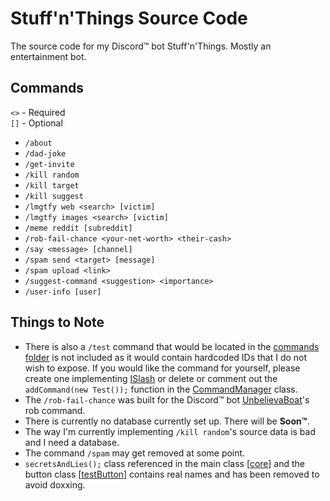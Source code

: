# Stuff'n'Things Source Code
The source code for my Discord™ bot Stuff'n'Things. Mostly an entertainment bot.

## Commands
`<>` - Required<br>
`[]` - Optional
* `/about`
* `/dad-joke`
* `/get-invite`
* `/kill random`
* `/kill target`
* `/kill suggest`
* `/lmgtfy web <search> [victim]`
* `/lmgtfy images <search> [victim]`
* `/meme reddit [subreddit]`
* `/rob-fail-chance <your-net-worth> <their-cash>`
* `/say <message> [channel]`
* `/spam send <target> [message]`
* `/spam upload <link>`
* `/suggest-command <suggestion> <importance>`
* `/user-info [user]`

## Things to Note
* There is also a `/test` command that would be located in the [commands folder](https://github.com/dumbdemon/Stuff-n-Things/tree/master/src/main/java/com/terransky/TestingBot/slashSystem/commands) is not included as it would contain hardcoded IDs that I do not wish to expose. If you would like the command for yourself, please create one implementing [ISlash](https://github.com/dumbdemon/Stuff-n-Things/blob/master/src/main/java/com/terransky/TestingBot/slashSystem/ISlash.java) or delete or comment out the `addCommand(new Test());` function in the [CommandManager](https://github.com/dumbdemon/Stuff-n-Things/blob/master/src/main/java/com/terransky/TestingBot/slashSystem/CommandManager.java) class.
* The `/rob-fail-chance` was built for the Discord™ bot [UnbelievaBoat](https://unbelievaboat.com/)'s rob command.
* There is currently no database currently set up. There will be **Soon™**.
* The way I'm currently implementing `/kill random`'s source data is bad and I need a database.
* The command `/spam` may get removed at some point.
* `secretsAndLies();` class referenced in the main class [[core](https://github.com/dumbdemon/Stuff-n-Things/blob/9fe8fd3353d27519a99fcbe3450f27ef0ce548ba/src/main/java/com/terransky/TestingBot/core.java#L36)] and the button class [[testButton](https://github.com/dumbdemon/Stuff-n-Things/blob/9fe8fd3353d27519a99fcbe3450f27ef0ce548ba/src/main/java/com/terransky/TestingBot/buttonSystem/buttons/testButton.java#L26)] contains real names and has been removed to avoid doxxing.

